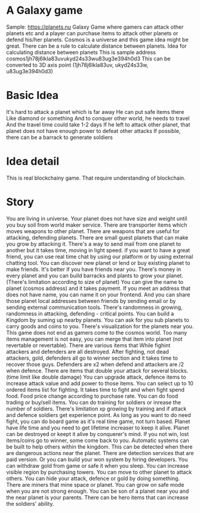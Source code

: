 # A Galaxy game

Sample: https://planets.nu
Galaxy Game where gamers can attack other planets etc and a player can purchase items to attack other planets or defend his/her planets.
Cosmos is a universe and this game idea might be great.
There can be a rule to calculate distance between planets.
Idea for calculating distance between planets
This is sample address
cosmos1jh78j6lkla83uvukyd24s33wu83ug3e394h0d3
This can be converted to 3D axis point
(1jh78j6lkla83uv, ukyd24s33w, u83ug3e394h0d3)

# Basic Idea

It's hard to attack a planet which is far away
He can put safe items there
Like diamond or something
And to conquer other world, he needs to travel
And the travel time could take 1-2 days
If he left to attack other planet, that planet does not have enough power to defeat other attacks
If possible, there can be a barrack to generate soldiers

# Idea detail

This is real blockchainy game. That require understanding of blockchain.

# Story

You are living in universe.
Your planet does not have size and weight until you buy soil from world maker service.
There are transporter items which moves weapons to other planet.
There are weapons that are useful for attacking, defending planets.
There are small guest planets that can make you grow by attacking it.
There's a way to send mail from one planet to another but it takes time, moving in light speed.
if you want to have a great friend, you can use real time chat by using our platform or by using external chatting tool.
You can discover new planet or lend or buy existing planet to make friends.
It's better if you have friends near you.
There's money in every planet and you can build barracks and plants to grow your planet. (There's limitation according to size of planet)
You can give the name to planet (cosmos address) and it takes payment.
If you meet an address that does not have name, you can name it on your frontend.
And you can share those planet local addresses between friends by sending email or by sending external communication tools.
There's randomness in growing, randomness in attacking, defending - critical points.
You can build a Kingdom by suming up nearby planets.
You can ask for you sub planets to carry goods and coins to you.
There's visualization for the planets near you.
This game does not end as gamers come to the cosmos world.
Too many items management is not easy, you can merge that item into planet (not revertable or revertable).
There are various items that
While fighint attackers and defenders are all destroyed.
After fighting, not dead attackers, gold, defenders all go to winner section and it takes time to recover those guys.
Defenders are x2 when defend and attackers are /2 when defence.
There are items that double your attack for several blocks. (time limit like double damage)
You can upgrade attack, defence items to increase attack value and add power to those items.
You can select up to 10 ordered items list for fighting.
It takes time to fight and when fight spend food.
Food price change according to purchase rate.
You can do food trading or buy/sell items.
You can do training for soldiers or inrease the number of soldiers. There's limitation xp growing by training and if attack and defence soldiers get experience point.
As long as you want to do need fight, you can do board game as it's real time game, not turn based.
Planet have life time and you need to get lifetime increaser to keep it alive.
Planet can be destroyed or keept it alive by conquerer's mind. If you not win, lost items/coins go to winner, some come back to you.
Automatic systems can be built to help others within the kingdom.
This can be detected when there are dangerous actions near the planet.
There are detection services that are paid version.
Or you can build your won system by hiring developers.
You can withdraw gold from game or safe it when you sleep.
You can increase visible region by purchasing towers.
You can move to other planet to attack others.
You can hide your attack, defence or gold by doing something.
There are miners that mine space or planet.
You can grow on safe mode when you are not strong enough.
You can be son of a planet near you  and the near planet is your parents.
There can be hero items that can increase the soldiers' ability. 